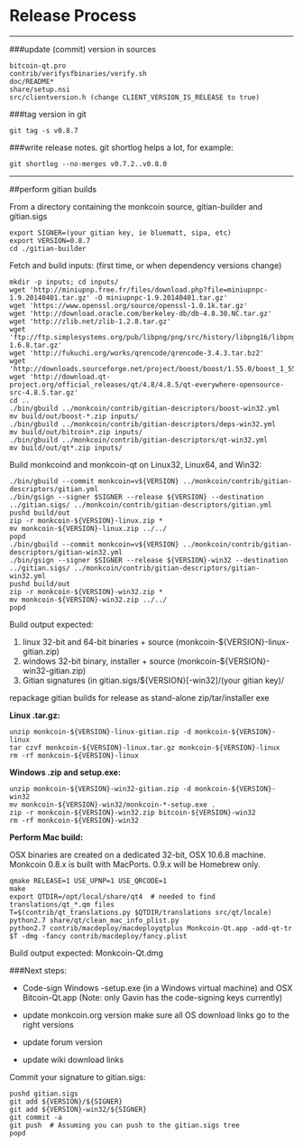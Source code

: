Release Process
====================

* * *

###update (commit) version in sources


	bitcoin-qt.pro
	contrib/verifysfbinaries/verify.sh
	doc/README*
	share/setup.nsi
	src/clientversion.h (change CLIENT_VERSION_IS_RELEASE to true)

###tag version in git

	git tag -s v0.8.7

###write release notes. git shortlog helps a lot, for example:

	git shortlog --no-merges v0.7.2..v0.8.0

* * *

##perform gitian builds

 From a directory containing the monkcoin source, gitian-builder and gitian.sigs
  
	export SIGNER=(your gitian key, ie bluematt, sipa, etc)
	export VERSION=0.8.7
	cd ./gitian-builder

 Fetch and build inputs: (first time, or when dependency versions change)

	mkdir -p inputs; cd inputs/
	wget 'http://miniupnp.free.fr/files/download.php?file=miniupnpc-1.9.20140401.tar.gz' -O miniupnpc-1.9.20140401.tar.gz'
	wget 'https://www.openssl.org/source/openssl-1.0.1k.tar.gz'
	wget 'http://download.oracle.com/berkeley-db/db-4.8.30.NC.tar.gz'
	wget 'http://zlib.net/zlib-1.2.8.tar.gz'
	wget 'ftp://ftp.simplesystems.org/pub/libpng/png/src/history/libpng16/libpng-1.6.8.tar.gz'
	wget 'http://fukuchi.org/works/qrencode/qrencode-3.4.3.tar.bz2'
	wget 'http://downloads.sourceforge.net/project/boost/boost/1.55.0/boost_1_55_0.tar.bz2'
	wget 'http://download.qt-project.org/official_releases/qt/4.8/4.8.5/qt-everywhere-opensource-src-4.8.5.tar.gz'
	cd ..
	./bin/gbuild ../monkcoin/contrib/gitian-descriptors/boost-win32.yml
	mv build/out/boost-*.zip inputs/
	./bin/gbuild ../monkcoin/contrib/gitian-descriptors/deps-win32.yml
	mv build/out/bitcoin*.zip inputs/
	./bin/gbuild ../monkcoin/contrib/gitian-descriptors/qt-win32.yml
	mv build/out/qt*.zip inputs/

 Build monkcoind and monkcoin-qt on Linux32, Linux64, and Win32:
  
	./bin/gbuild --commit monkcoin=v${VERSION} ../monkcoin/contrib/gitian-descriptors/gitian.yml
	./bin/gsign --signer $SIGNER --release ${VERSION} --destination ../gitian.sigs/ ../monkcoin/contrib/gitian-descriptors/gitian.yml
	pushd build/out
	zip -r monkcoin-${VERSION}-linux.zip *
	mv monkcoin-${VERSION}-linux.zip ../../
	popd
	./bin/gbuild --commit monkcoin=v${VERSION} ../monkcoin/contrib/gitian-descriptors/gitian-win32.yml
	./bin/gsign --signer $SIGNER --release ${VERSION}-win32 --destination ../gitian.sigs/ ../monkcoin/contrib/gitian-descriptors/gitian-win32.yml
	pushd build/out
	zip -r monkcoin-${VERSION}-win32.zip *
	mv monkcoin-${VERSION}-win32.zip ../../
	popd

  Build output expected:

  1. linux 32-bit and 64-bit binaries + source (monkcoin-${VERSION}-linux-gitian.zip)
  2. windows 32-bit binary, installer + source (monkcoin-${VERSION}-win32-gitian.zip)
  3. Gitian signatures (in gitian.sigs/${VERSION}[-win32]/(your gitian key)/

repackage gitian builds for release as stand-alone zip/tar/installer exe

**Linux .tar.gz:**

	unzip monkcoin-${VERSION}-linux-gitian.zip -d monkcoin-${VERSION}-linux
	tar czvf monkcoin-${VERSION}-linux.tar.gz monkcoin-${VERSION}-linux
	rm -rf monkcoin-${VERSION}-linux

**Windows .zip and setup.exe:**

	unzip monkcoin-${VERSION}-win32-gitian.zip -d monkcoin-${VERSION}-win32
	mv monkcoin-${VERSION}-win32/monkcoin-*-setup.exe .
	zip -r monkcoin-${VERSION}-win32.zip bitcoin-${VERSION}-win32
	rm -rf monkcoin-${VERSION}-win32

**Perform Mac build:**

  OSX binaries are created on a dedicated 32-bit, OSX 10.6.8 machine.
  Monkcoin 0.8.x is built with MacPorts.  0.9.x will be Homebrew only.

	qmake RELEASE=1 USE_UPNP=1 USE_QRCODE=1
	make
	export QTDIR=/opt/local/share/qt4  # needed to find translations/qt_*.qm files
	T=$(contrib/qt_translations.py $QTDIR/translations src/qt/locale)
	python2.7 share/qt/clean_mac_info_plist.py
	python2.7 contrib/macdeploy/macdeployqtplus Monkcoin-Qt.app -add-qt-tr $T -dmg -fancy contrib/macdeploy/fancy.plist

 Build output expected: Monkcoin-Qt.dmg

###Next steps:

* Code-sign Windows -setup.exe (in a Windows virtual machine) and
  OSX Bitcoin-Qt.app (Note: only Gavin has the code-signing keys currently)

* update monkcoin.org version
  make sure all OS download links go to the right versions

* update forum version

* update wiki download links

Commit your signature to gitian.sigs:

	pushd gitian.sigs
	git add ${VERSION}/${SIGNER}
	git add ${VERSION}-win32/${SIGNER}
	git commit -a
	git push  # Assuming you can push to the gitian.sigs tree
	popd

